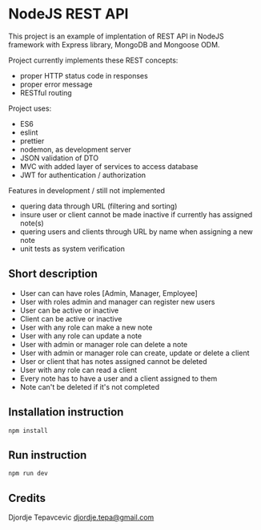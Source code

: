 # NodeJS REST API

This project is an example of implentation of REST API in NodeJS framework with Express library, MongoDB and Mongoose ODM.

Project currently implements these REST concepts:

- proper HTTP status code in responses
- proper error message
- RESTful routing

Project uses:

- ES6
- eslint
- prettier
- nodemon, as development server
- JSON validation of DTO
- MVC with added layer of services to access database
- JWT for authentication / authorization

Features in development / still not implemented

- quering data through URL (filtering and sorting)
- insure user or client cannot be made inactive if currently has assigned note(s)
- quering users and clients through URL by name when assigning a new note
- unit tests as system verification

## Short description

- User can can have roles [Admin, Manager, Employee]
- User with roles admin and manager can register new users
- User can be active or inactive
- Client can be active or inactive
- User with any role can make a new note
- User with any role can update a note
- User with admin or manager role can delete a note
- User with admin or manager role can create, update or delete a client
- User or client that has notes assigned cannot be deleted
- User with any role can read a client
- Every note has to have a user and a client assigned to them
- Note can't be deleted if it's not completed

## Installation instruction

```npm
npm install
```

## Run instruction

```npm
npm run dev
```

## Credits

Djordje Tepavcevic <djordje.tepa@gmail.com>
